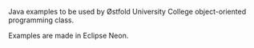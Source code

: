 Java examples to be used by Østfold University College object-oriented programming class.

Examples are made in Eclipse Neon.